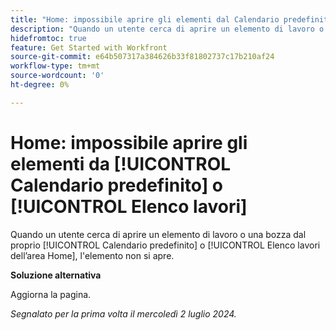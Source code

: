 ```yaml
---
title: "Home: impossibile aprire gli elementi dal Calendario predefinito o dall’Elenco lavori"
description: "Quando un utente cerca di aprire un elemento di lavoro o una bozza dal proprio Calendario predefinito o Elenco lavori dell’area Home, l’elemento non si apre."
hidefromtoc: true
feature: Get Started with Workfront
source-git-commit: e64b507317a384626b33f81802737c17b210af24
workflow-type: tm+mt
source-wordcount: '0'
ht-degree: 0%

---
```



# Home: impossibile aprire gli elementi da [!UICONTROL Calendario predefinito] o [!UICONTROL Elenco lavori]

Quando un utente cerca di aprire un elemento di lavoro o una bozza dal proprio [!UICONTROL Calendario predefinito] o [!UICONTROL Elenco lavori dell’area Home], l&#39;elemento non si apre.

**Soluzione alternativa**

Aggiorna la pagina.

_Segnalato per la prima volta il mercoledì 2 luglio 2024._
